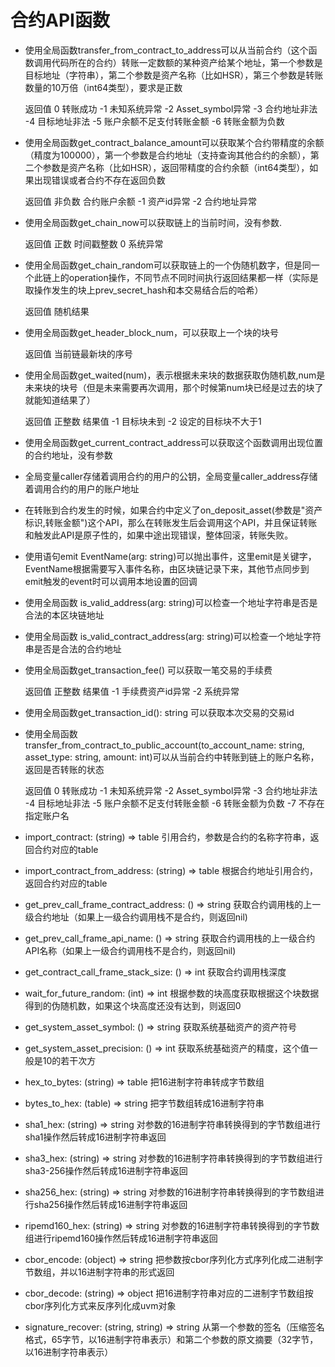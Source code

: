 合约API函数
==========

* 使用全局函数transfer_from_contract_to_address可以从当前合约（这个函数调用代码所在的合约）转账一定数额的某种资产给某个地址，第一个参数是目标地址（字符串），第二个参数是资产名称（比如HSR），第三个参数是转账数量的10万倍（int64类型），要求是正数


    返回值
         0   转账成功
        -1  未知系统异常
        -2  Asset_symbol异常
        -3  合约地址非法
        -4  目标地址非法
        -5  账户余额不足支付转账金额
        -6  转账金额为负数  

* 使用全局函数get_contract_balance_amount可以获取某个合约带精度的余额（精度为100000），第一个参数是合约地址（支持查询其他合约的余额），第二个参数是资产名称（比如HSR），返回带精度的合约余额（int64类型），如果出现错误或者合约不存在返回负数


    返回值
        非负数 合约账户余额
        -1  资产id异常
        -2  合约地址异常


* 使用全局函数get_chain_now可以获取链上的当前时间，没有参数.


    返回值
        正数  时间戳整数
        0     系统异常

* 使用全局函数get_chain_random可以获取链上的一个伪随机数字，但是同一个此链上的operation操作，不同节点不同时间执行返回结果都一样（实际是取操作发生的块上prev_secret_hash和本交易结合后的哈希）


    返回值
        随机结果

* 使用全局函数get_header_block_num，可以获取上一个块的块号


    返回值
        当前链最新块的序号

* 使用全局函数get_waited(num)，表示根据未来块的数据获取伪随机数,num是未来块的块号（但是未来需要再次调用，那个时候第num块已经是过去的块了就能知道结果了）


    返回值
        正整数 结果值
        -1  目标块未到
        -2  设定的目标块不大于1

* 使用全局函数get_current_contract_address可以获取这个函数调用出现位置的合约地址，没有参数

* 全局变量caller存储着调用合约的用户的公钥，全局变量caller_address存储着调用合约的用户的账户地址

* 在转账到合约发生的时候，如果合约中定义了on_deposit_asset(参数是"资产标识,转账金额")这个API，那么在转账发生后会调用这个API，并且保证转账和触发此API是原子性的，如果中途出现错误，整体回滚，转账失败。

* 使用语句emit EventName(arg: string)可以抛出事件，这里emit是关键字，EventName根据需要写入事件名称，由区块链记录下来，其他节点同步到emit触发的event时可以调用本地设置的回调

* 使用全局函数 is_valid_address(arg: string)可以检查一个地址字符串是否是合法的本区块链地址

* 使用全局函数 is_valid_contract_address(arg: string)可以检查一个地址字符串是否是合法的合约地址

* 使用全局函数get_transaction_fee() 可以获取一笔交易的手续费


    返回值
        正整数 结果值
        -1  手续费资产id异常
        -2  系统异常

* 使用全局函数get_transaction_id(): string 可以获取本次交易的交易id

* 使用全局函数transfer_from_contract_to_public_account(to_account_name: string, asset_type: string, amount: int)可以从当前合约中转账到链上的账户名称，返回是否转账的状态 


    返回值
        0   转账成功
       -1  未知系统异常
       -2  Asset_symbol异常
       -3  合约地址非法
       -4  目标地址非法
       -5  账户余额不足支付转账金额
       -6  转账金额为负数 
       -7  不存在指定账户名


* import_contract:    (string) => table   引用合约，参数是合约的名称字符串，返回合约对应的table

* import_contract_from_address: (string) => table  根据合约地址引用合约，返回合约对应的table

* get_prev_call_frame_contract_address: () => string 获取合约调用栈的上一级合约地址（如果上一级合约调用栈不是合约，则返回nil)

* get_prev_call_frame_api_name: () => string 获取合约调用栈的上一级合约API名称（如果上一级合约调用栈不是合约，则返回nil)

* get_contract_call_frame_stack_size: () => int 获取合约调用栈深度

* wait_for_future_random: (int) => int 根据参数的块高度获取根据这个块数据得到的伪随机数，如果这个块高度还没有达到，则返回0

* get_system_asset_symbol: () => string 获取系统基础资产的资产符号

* get_system_asset_precision: () => int 获取系统基础资产的精度，这个值一般是10的若干次方

* hex_to_bytes: (string) => table 把16进制字符串转成字节数组

* bytes_to_hex: (table) => string 把字节数组转成16进制字符串

* sha1_hex: (string) => string 对参数的16进制字符串转换得到的字节数组进行sha1操作然后转成16进制字符串返回

* sha3_hex: (string) => string 对参数的16进制字符串转换得到的字节数组进行sha3-256操作然后转成16进制字符串返回

* sha256_hex: (string) => string 对参数的16进制字符串转换得到的字节数组进行sha256操作然后转成16进制字符串返回

* ripemd160_hex: (string) => string 对参数的16进制字符串转换得到的字节数组进行ripemd160操作然后转成16进制字符串返回

* cbor_encode: (object) => string 把参数按cbor序列化方式序列化成二进制字节数组，并以16进制字符串的形式返回

* cbor_decode: (string) => object 把16进制字符串对应的二进制字节数组按cbor序列化方式来反序列化成uvm对象

* signature_recover: (string, string) => string 从第一个参数的签名（压缩签名格式，65字节，以16进制字符串表示）和第二个参数的原文摘要（32字节，以16进制字符串表示）
